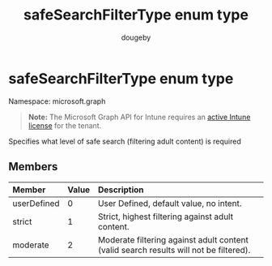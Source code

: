 ﻿---
title: "safeSearchFilterType enum type"
description: "Specifies what level of safe search (filtering adult content) is required"
author: "dougeby"
localization_priority: Normal
ms.prod: "intune"
doc_type: enumPageType
---

# safeSearchFilterType enum type

Namespace: microsoft.graph

> **Note:** The Microsoft Graph API for Intune requires an [active Intune license](https://go.microsoft.com/fwlink/?linkid=839381) for the tenant.

Specifies what level of safe search (filtering adult content) is required

## Members

| Member      | Value | Description                                                                           |
| :---------- | :---- | :------------------------------------------------------------------------------------ |
| userDefined | 0     | User Defined, default value, no intent.                                               |
| strict      | 1     | Strict, highest filtering against adult content.                                      |
| moderate    | 2     | Moderate filtering against adult content (valid search results will not be filtered). |
